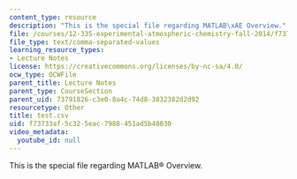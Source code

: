 ```yaml
---
content_type: resource
description: "This is the special file regarding MATLAB\xAE Overview."
file: /courses/12-335-experimental-atmospheric-chemistry-fall-2014/f73733af5c325eac7988451ad5b48030_test.csv
file_type: text/comma-separated-values
learning_resource_types:
- Lecture Notes
license: https://creativecommons.org/licenses/by-nc-sa/4.0/
ocw_type: OCWFile
parent_title: Lecture Notes
parent_type: CourseSection
parent_uid: 73791826-c3e0-8a4c-74d8-3832382d2d92
resourcetype: Other
title: test.csv
uid: f73733af-5c32-5eac-7988-451ad5b48030
video_metadata:
  youtube_id: null
---
```

This is the special file regarding MATLAB® Overview.
